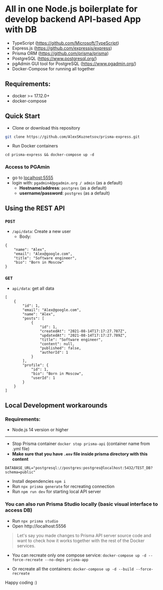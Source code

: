 # All in one Node.js boilerplate for develop backend API-based App with DB

- TypeScript (https://github.com/Microsoft/TypeScript)
- Express.js (https://github.com/expressjs/express)
- Prisma ORM (https://github.com/prisma/prisma)
- PostgreSQL (https://www.postgresql.org/)
- pgAdmin GUI tool for PostgreSQL (https://www.pgadmin.org/)
- Docker-Compose for running all together

## Requirements:

- docker >= 17.12.0+
- docker-compose

## Quick Start

- Clone or download this repository

```sh
git clone https://github.com/AlexSKuznetsov/prisma-express.git
```

- Run Docker containers

```
cd prisma-express && docker-compose up -d
```

### Access to PGAmin

- go to [localhost:5555](http://localhost:5555)
- login with: `pgadmin4@pgadmin.org / admin` (as a default)
  - **Hostname/address**: `postgres` (as a default)
  - **username/password**: `postgres` (as a default)

## Using the REST API

### `POST`

- `/api/data`: Create a new user
  - Body:

```
{
    "name": "Alex",
    "email": "Alex@google.com",
    "title": "Software engineer",
    "bio": "Born in Moscow"
}
```

### `GET`

- `api/data`: get all data

```
[
    {
        "id": 1,
        "email": "Alex@google.com",
        "name": "Alex",
        "posts": [
            {
                "id": 1,
                "createdAt": "2021-08-14T17:17:27.787Z",
                "updatedAt": "2021-08-14T17:17:27.789Z",
                "title": "Software engineer",
                "content": null,
                "published": false,
                "authorId": 1
            }
        ],
        "profile": {
            "id": 1,
            "bio": "Born in Moscow",
            "userId": 1
        }
    }
]
```

## Local Development workarounds

### Requirements:

- Node.js 14 version or higher

---

- Stop Prisma container `docker stop prisma-api` (container name from .yml file)
- **Make sure that you have `.env` file inside prisma directory with this content**

```
DATABASE_URL="postgresql://postgres:postgres@localhost:5432/TEST_DB?schema=public"
```

- Install dependencies `npm i`
- Run `npx prisma generate` for recreating connection
- Run `npm run dev` for starting local API server

### You can also run Prisma Studio locally (basic visual interface to access DB)

- Run `npx prisma studio`
- Open http://localhost:5556

> Let's say you made changes to Prisma API server source code and want to check how it works together with the rest of the Docker services.

- You can recreate only one compose service: `docker-compose up -d --force-recreate --no-deps prisma-app`

- Or recreate all the containers: `docker-compose up -d --build --force-recreate`

Happy coding :)
